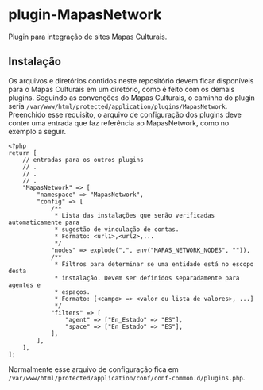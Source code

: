 # plugin-MapasNetwork #
Plugin para integração de sites Mapas Culturais.

## Instalação
Os arquivos e diretórios contidos neste repositório devem ficar disponíveis
para o Mapas Culturais em um diretório, como é feito com os demais plugins.
Seguindo as convenções do Mapas Culturais, o caminho do plugin seria
`/var/www/html/protected/application/plugins/MapasNetwork`. Preenchido esse
requisito, o arquivo de configuração dos plugins deve conter uma entrada que
faz referência ao MapasNetwork, como no exemplo a seguir.
```
<?php
return [
    // entradas para os outros plugins
    // .
    // .
    // .
    "MapasNetwork" => [
        "namespace" => "MapasNetwork",
        "config" => [
            /**
             * Lista das instalações que serão verificadas automaticamente para
             * sugestão de vinculação de contas.
             * Formato: <url1>,<url2>,...
             */
            "nodes" => explode(",", env("MAPAS_NETWORK_NODES", "")),
            /**
             * Filtros para determinar se uma entidade está no escopo desta
             * instalação. Devem ser definidos separadamente para agentes e
             * espaços.
             * Formato: [<campo> => <valor ou lista de valores>, ...]
             */
            "filters" => [
                "agent" => ["En_Estado" => "ES"],
                "space" => ["En_Estado" => "ES"],
            ],
        ],
    ],
];
```
Normalmente esse arquivo de configuração fica em
`/var/www/html/protected/application/conf/conf-common.d/plugins.php`.
